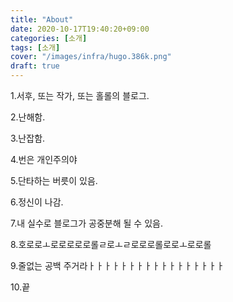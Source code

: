 ```yaml
---
title: "About"
date: 2020-10-17T19:40:20+09:00
categories: [소개]
tags: [소개]
cover: "/images/infra/hugo.386k.png"
draft: true
---
```


1.서후, 또는 작가, 또는 홀롤의 블로그.

2.난해함.

3.난잡함.

4.번은 개인주의야

5.단타하는 버릇이 있음.

6.정신이 나감.

7.내 실수로 블로그가 공중분해 될 수 있음.

8.호로로ㅗ로로로로로롤ㄹ로ㅗㄹ로로로롤로로ㅗ로로롤

9.줄없는 공백 주거라ㅏㅏㅏㅏㅏㅏㅏㅏㅏㅏㅏㅏㅏㅏㅏㅏㅏ

10.끝



